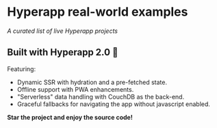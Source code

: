 # Hyperapp real-world examples
*A curated list of live Hyperapp projects*

## Built with Hyperapp 2.0 🎉

Featuring:  

- Dynamic SSR with hydration and a pre-fetched state.
- Offline support with PWA enhancements.
- "Serverless" data handling with CouchDB as the back-end.
- Graceful fallbacks for navigating the app without javascript enabled.



**Star the project and enjoy the source code!**